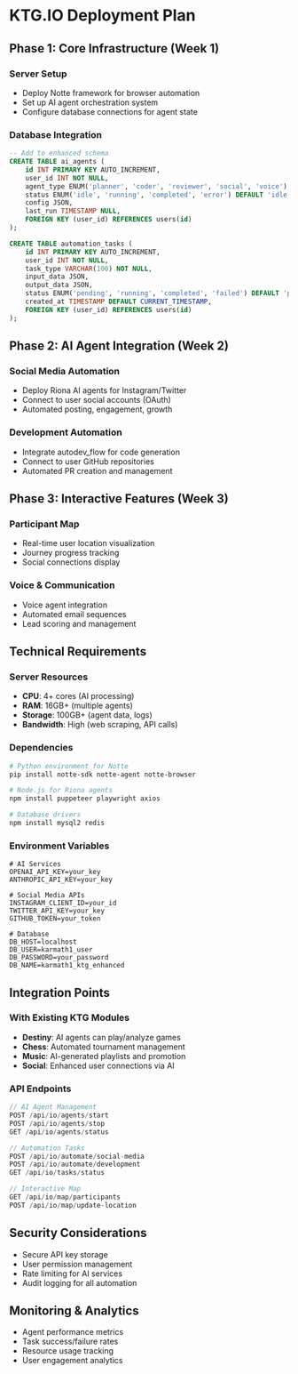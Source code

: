 # KTG.IO Deployment Plan

## Phase 1: Core Infrastructure (Week 1)
### Server Setup
- Deploy Notte framework for browser automation
- Set up AI agent orchestration system
- Configure database connections for agent state

### Database Integration
```sql
-- Add to enhanced schema
CREATE TABLE ai_agents (
    id INT PRIMARY KEY AUTO_INCREMENT,
    user_id INT NOT NULL,
    agent_type ENUM('planner', 'coder', 'reviewer', 'social', 'voice') NOT NULL,
    status ENUM('idle', 'running', 'completed', 'error') DEFAULT 'idle',
    config JSON,
    last_run TIMESTAMP NULL,
    FOREIGN KEY (user_id) REFERENCES users(id)
);

CREATE TABLE automation_tasks (
    id INT PRIMARY KEY AUTO_INCREMENT,
    user_id INT NOT NULL,
    task_type VARCHAR(100) NOT NULL,
    input_data JSON,
    output_data JSON,
    status ENUM('pending', 'running', 'completed', 'failed') DEFAULT 'pending',
    created_at TIMESTAMP DEFAULT CURRENT_TIMESTAMP,
    FOREIGN KEY (user_id) REFERENCES users(id)
);
```

## Phase 2: AI Agent Integration (Week 2)
### Social Media Automation
- Deploy Riona AI agents for Instagram/Twitter
- Connect to user social accounts (OAuth)
- Automated posting, engagement, growth

### Development Automation
- Integrate autodev_flow for code generation
- Connect to user GitHub repositories
- Automated PR creation and management

## Phase 3: Interactive Features (Week 3)
### Participant Map
- Real-time user location visualization
- Journey progress tracking
- Social connections display

### Voice & Communication
- Voice agent integration
- Automated email sequences
- Lead scoring and management

## Technical Requirements

### Server Resources
- **CPU**: 4+ cores (AI processing)
- **RAM**: 16GB+ (multiple agents)
- **Storage**: 100GB+ (agent data, logs)
- **Bandwidth**: High (web scraping, API calls)

### Dependencies
```bash
# Python environment for Notte
pip install notte-sdk notte-agent notte-browser

# Node.js for Riona agents
npm install puppeteer playwright axios

# Database drivers
npm install mysql2 redis
```

### Environment Variables
```env
# AI Services
OPENAI_API_KEY=your_key
ANTHROPIC_API_KEY=your_key

# Social Media APIs
INSTAGRAM_CLIENT_ID=your_id
TWITTER_API_KEY=your_key
GITHUB_TOKEN=your_token

# Database
DB_HOST=localhost
DB_USER=karmath1_user
DB_PASSWORD=your_password
DB_NAME=karmath1_ktg_enhanced
```

## Integration Points

### With Existing KTG Modules
- **Destiny**: AI agents can play/analyze games
- **Chess**: Automated tournament management
- **Music**: AI-generated playlists and promotion
- **Social**: Enhanced user connections via AI

### API Endpoints
```javascript
// AI Agent Management
POST /api/io/agents/start
POST /api/io/agents/stop
GET /api/io/agents/status

// Automation Tasks
POST /api/io/automate/social-media
POST /api/io/automate/development
GET /api/io/tasks/status

// Interactive Map
GET /api/io/map/participants
POST /api/io/map/update-location
```

## Security Considerations
- Secure API key storage
- User permission management
- Rate limiting for AI services
- Audit logging for all automation

## Monitoring & Analytics
- Agent performance metrics
- Task success/failure rates
- Resource usage tracking
- User engagement analytics